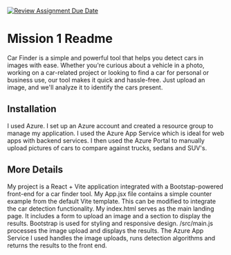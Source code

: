 [![Review Assignment Due Date](https://classroom.github.com/assets/deadline-readme-button-22041afd0340ce965d47ae6ef1cefeee28c7c493a6346c4f15d667ab976d596c.svg)](https://classroom.github.com/a/H4MQpntH)
# Mission 1 Readme

Car Finder is a simple and powerful tool that helps you detect cars in images with ease. Whether you're curious about a vehicle in a photo, working on a car-related project or looking to find a car for personal or business use, our tool makes it quick and hassle-free. Just upload an image, and we'll analyze it to identify the cars present.

## Installation

I used Azure.
I set up an Azure account and created a resource group to manage my application.
I used the Azure App Service which is ideal for web apps with backend services.
I then used the Azure Portal to manually upload pictures of cars to compare against trucks, sedans and SUV's.

## More Details

My project is a React + Vite application integrated with a Bootstap-powered front-end for a car finder tool.
My App.jsx file contains a simple counter example from the default Vite template.
This can be modified to integrate the car detection functionality.
My index.html serves as the main landing page.
It includes a form to upload an image and a section to display the results.
Bootstrap is used for styling and responsive design.
/src/main.js processes the image upload and displays the results.
The Azure App Service I used handles the image uploads, runs detection algorithms and returns the results to the front end.